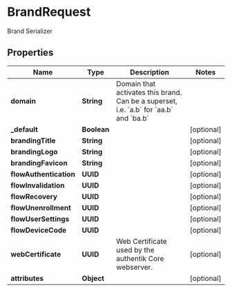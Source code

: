 

# BrandRequest

Brand Serializer

## Properties

| Name | Type | Description | Notes |
|------------ | ------------- | ------------- | -------------|
|**domain** | **String** | Domain that activates this brand. Can be a superset, i.e. &#x60;a.b&#x60; for &#x60;aa.b&#x60; and &#x60;ba.b&#x60; |  |
|**_default** | **Boolean** |  |  [optional] |
|**brandingTitle** | **String** |  |  [optional] |
|**brandingLogo** | **String** |  |  [optional] |
|**brandingFavicon** | **String** |  |  [optional] |
|**flowAuthentication** | **UUID** |  |  [optional] |
|**flowInvalidation** | **UUID** |  |  [optional] |
|**flowRecovery** | **UUID** |  |  [optional] |
|**flowUnenrollment** | **UUID** |  |  [optional] |
|**flowUserSettings** | **UUID** |  |  [optional] |
|**flowDeviceCode** | **UUID** |  |  [optional] |
|**webCertificate** | **UUID** | Web Certificate used by the authentik Core webserver. |  [optional] |
|**attributes** | **Object** |  |  [optional] |



